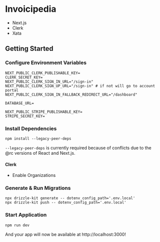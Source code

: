 # Invoicipedia

- Next.js
- Clerk
- Xata

## Getting Started

### Configure Environment Variables

```
NEXT_PUBLIC_CLERK_PUBLISHABLE_KEY=
CLERK_SECRET_KEY=
NEXT_PUBLIC_CLERK_SIGN_IN_URL="/sign-in"
NEXT_PUBLIC_CLERK_SIGN_UP_URL="/sign-in" # if not will go to account portal
NEXT_PUBLIC_CLERK_SIGN_IN_FALLBACK_REDIRECT_URL="/dashboard"

DATABASE_URL=

NEXT_PUBLIC_STRIPE_PUBLISHABLE_KEY=
STRIPE_SECRET_KEY=
```

### Install Dependencies

```
npm install --legacy-peer-deps
```

`--legacy-peer-deps` is currently required because of conflicts due to the @rc versions of React and Next.js.

#### Clerk

* Enable Organizations

### Generate & Run Migrations

```
npx drizzle-kit generate -- dotenv_config_path='.env.local'
npx drizzle-kit push -- dotenv_config_path='.env.local'
```

### Start Application

```
npm run dev
```

And your app will now be available at http://localhost:3000!